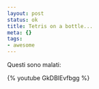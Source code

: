 ```yaml
--- 
layout: post
status: ok
title: Tetris on a bottle...
meta: {}
tags: 
- awesome
---
```

Questi sono malati:  
  
{% youtube GkDBlEvfbgg %}
